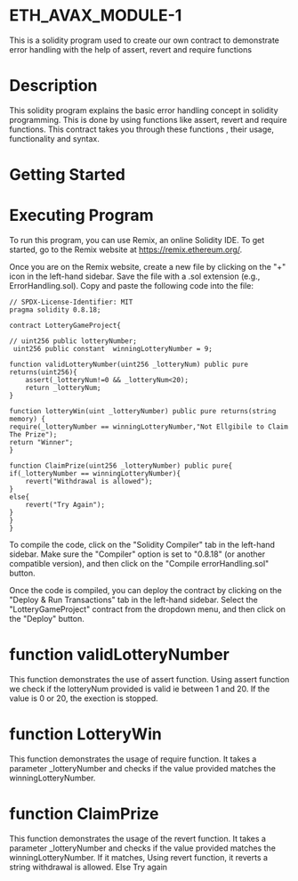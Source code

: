# ETH_AVAX_MODULE-1
This is a solidity program used to create our own contract to demonstrate error handling with the help of assert, revert and require functions
# Description 
This solidity program explains the basic error handling concept in solidity programming. This is done by using functions like assert, revert and require functions. This contract takes you through these functions , their usage, functionality and syntax.
# Getting Started
# Executing Program
To run this program, you can use Remix, an online Solidity IDE. To get started, go to the Remix website at https://remix.ethereum.org/.

Once you are on the Remix website, create a new file by clicking on the "+" icon in the left-hand sidebar. Save the file with a .sol extension (e.g., ErrorHandling.sol). Copy and paste the following code into the file:

```
// SPDX-License-Identifier: MIT
pragma solidity 0.8.18;

contract LotteryGameProject{

// uint256 public lotteryNumber;
 uint256 public constant  winningLotteryNumber = 9;

function validLotteryNumber(uint256 _lotteryNum) public pure returns(uint256){
    assert(_lotteryNum!=0 && _lotteryNum<20);
    return _lotteryNum;
}

function lotteryWin(uint _lotteryNumber) public pure returns(string memory) {
require(_lotteryNumber == winningLotteryNumber,"Not Ellgibile to Claim The Prize");
return "Winner";
}

function ClaimPrize(uint256 _lotteryNumber) public pure{
if(_lotteryNumber == winningLotteryNumber){
    revert("Withdrawal is allowed");
}
else{
    revert("Try Again");
}
}
}
```
To compile the code, click on the "Solidity Compiler" tab in the left-hand sidebar. Make sure the "Compiler" option is set to "0.8.18" (or another compatible version), and then click on the "Compile errorHandling.sol" button.

Once the code is compiled, you can deploy the contract by clicking on the "Deploy & Run Transactions" tab in the left-hand sidebar. Select the "LotteryGameProject" contract from the dropdown menu, and then click on the "Deploy" button.
# function validLotteryNumber
This function demonstrates the use of assert function.
Using assert function we check if the lotteryNum provided is valid ie between 1 and 20.
If the value is 0 or 20, the exection is stopped.

# function LotteryWin
This function demonstrates the usage of require function.
It takes a parameter _lotteryNumber and checks if the value provided matches the winningLotteryNumber.

# function ClaimPrize
This function demonstrates the usage of the revert function.
It takes a parameter _lotteryNumber and checks if the value provided matches the winningLotteryNumber.
If it matches, Using revert function, it reverts a string withdrawal is allowed.
Else Try again





